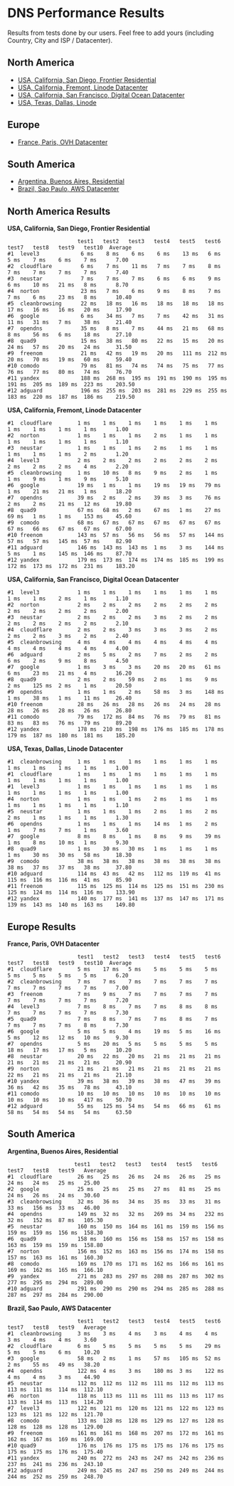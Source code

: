 # DNS Performance Results

Results from tests done by our users. Feel free to add yours (including Country, City and ISP / Datacenter).

## North America
  * [USA, California, San Diego, Frontier Residential](#usa-san-diego-frontier)
  * [USA, California, Fremont, Linode Datacenter](#usa-fremont-linode)
  * [USA, California, San Francisco, Digital Ocean Datacenter](#usa-sanfrancisco-digitalocean)
  * [USA, Texas, Dallas, Linode](#usa-dallas-linode)
  
## Europe
  * [France, Paris, OVH Datacenter](#france-paris-ovh)

## South America
  * [Argentina, Buenos Aires, Residential](#agentina-buenosaires)
  * [Brazil, Sao Paulo, AWS Datacenter](#brazil-saopaulo-aws)
  

## North America Results

<a name="usa-san-diego-frontier"></a>
**USA, California, San Diego, Frontier Residential**

``` 
                      test1   test2   test3   test4   test5   test6   test7   test8   test9   test10  Average
#1  level3             6 ms    8 ms    6 ms    6 ms    13 ms   6 ms    5 ms    7 ms    6 ms    7 ms      7.00
#2  cloudflare         6 ms    7 ms    11 ms   7 ms    7 ms    8 ms    7 ms    7 ms    7 ms    7 ms      7.40
#3  neustar            7 ms    7 ms    7 ms    6 ms    6 ms    9 ms    6 ms    10 ms   21 ms   8 ms      8.70
#4  norton             23 ms   7 ms    6 ms    9 ms    8 ms    7 ms    7 ms    6 ms    23 ms   8 ms      10.40
#5  cleanbrowsing      22 ms   18 ms   16 ms   18 ms   18 ms   18 ms   17 ms   16 ms   16 ms   20 ms     17.90
#6  google             6 ms    34 ms   7 ms    7 ms    42 ms   31 ms   11 ms   31 ms   7 ms    38 ms     21.40
#7  opendns            35 ms   8 ms    7 ms    44 ms   21 ms   68 ms   8 ms    56 ms   6 ms    18 ms     27.10
#8  quad9              15 ms   38 ms   80 ms   22 ms   15 ms   20 ms   24 ms   57 ms   20 ms   24 ms     31.50
#9  freenom            21 ms   42 ms   19 ms   20 ms   111 ms  212 ms  20 ms   70 ms   19 ms   60 ms     59.40
#10 comodo             79 ms   81 ms   74 ms   74 ms   75 ms   77 ms   76 ms   77 ms   80 ms   74 ms     76.70
#11 yandex             188 ms  268 ms  195 ms  191 ms  190 ms  195 ms  191 ms  205 ms  189 ms  223 ms    203.50
#12 adguard            196 ms  255 ms  203 ms  281 ms  229 ms  255 ms  183 ms  220 ms  187 ms  186 ms    219.50
```

<a name="usa-fremont-linode"></a>
**USA, California, Fremont, Linode Datacenter**
```                      test1   test2   test3   test4   test5   test6   test7   test8   test9   test10  Average
#1  cloudflare        1 ms    1 ms    1 ms    1 ms    1 ms    1 ms    1 ms    1 ms    1 ms    1 ms      1.00
#2  norton            1 ms    1 ms    1 ms    2 ms    1 ms    1 ms    1 ms    1 ms    1 ms    1 ms      1.10
#3  neustar           1 ms    1 ms    1 ms    2 ms    1 ms    1 ms    1 ms    1 ms    1 ms    2 ms      1.20
#4  level3            2 ms    2 ms    2 ms    2 ms    2 ms    2 ms    2 ms    2 ms    2 ms    4 ms      2.20
#5  cleanbrowsing     1 ms    10 ms   8 ms    9 ms    2 ms    1 ms    1 ms    9 ms    1 ms    9 ms      5.10
#6  google            19 ms   1 ms    1 ms    19 ms   19 ms   79 ms   1 ms    21 ms   21 ms   1 ms      18.20
#7  opendns           39 ms   2 ms    2 ms    39 ms   3 ms    76 ms   2 ms    2 ms    21 ms   12 ms     19.80
#8  quad9             67 ms   68 ms   2 ms    67 ms   1 ms    27 ms   69 ms   1 ms    1 ms    153 ms    45.60
#9  comodo            68 ms   67 ms   67 ms   67 ms   67 ms   67 ms   67 ms   66 ms   67 ms   67 ms     67.00
#10 freenom           143 ms  57 ms   56 ms   56 ms   57 ms   144 ms  57 ms   57 ms   145 ms  57 ms     82.90
#11 adguard           146 ms  143 ms  143 ms  1 ms    3 ms    144 ms  5 ms    1 ms    145 ms  146 ms    87.70
#12 yandex            179 ms  173 ms  174 ms  174 ms  185 ms  199 ms  172 ms  173 ms  172 ms  231 ms    183.20
```

<a name="usa-sanfrancisco-digitalocean"></a>
**USA, California, San Francisco, Digital Ocean Datacenter**
```                      test1   test2   test3   test4   test5   test6   test7   test8   test9   test10  Average
#1  level3            1 ms    1 ms    1 ms    1 ms    1 ms    1 ms    1 ms    1 ms    2 ms    1 ms      1.10
#2  norton            2 ms    2 ms    2 ms    2 ms    2 ms    2 ms    2 ms    2 ms    2 ms    2 ms      2.00
#3  neustar           2 ms    2 ms    2 ms    3 ms    2 ms    2 ms    2 ms    2 ms    2 ms    2 ms      2.10
#4  cloudflare        2 ms    2 ms    3 ms    3 ms    3 ms    2 ms    2 ms    2 ms    3 ms    2 ms      2.40
#5  cleanbrowsing     4 ms    4 ms    4 ms    4 ms    4 ms    4 ms    4 ms    4 ms    4 ms    4 ms      4.00
#6  adguard           2 ms    5 ms    2 ms    7 ms    2 ms    2 ms    6 ms    2 ms    9 ms    8 ms      4.50
#7  google            1 ms    3 ms    3 ms    20 ms   20 ms   61 ms   6 ms    23 ms   21 ms   4 ms      16.20
#8  quad9             2 ms    2 ms    59 ms   2 ms    1 ms    9 ms    2 ms    125 ms  2 ms    1 ms      20.50
#9  opendns           1 ms    1 ms    2 ms    58 ms   3 ms    148 ms  1 ms    38 ms   1 ms    11 ms     26.40
#10 freenom           28 ms   26 ms   28 ms   26 ms   24 ms   28 ms   28 ms   26 ms   28 ms   26 ms     26.80
#11 comodo            79 ms   172 ms  84 ms   76 ms   79 ms   81 ms   83 ms   83 ms   76 ms   79 ms     89.20
#12 yandex            178 ms  210 ms  198 ms  176 ms  185 ms  178 ms  179 ms  187 ms  180 ms  181 ms    185.20
```

<a name="usa-dallas-linode"></a>
**USA, Texas, Dallas, Linode Datacenter**
```                      test1   test2   test3   test4   test5   test6   test7   test8   test9   test10  Average
#1  cleanbrowsing     1 ms    1 ms    1 ms    1 ms    1 ms    1 ms    1 ms    1 ms    1 ms    1 ms      1.00
#1  cloudflare        1 ms    1 ms    1 ms    1 ms    1 ms    1 ms    1 ms    1 ms    1 ms    1 ms      1.00
#1  level3            1 ms    1 ms    1 ms    1 ms    1 ms    1 ms    1 ms    1 ms    1 ms    1 ms      1.00
#4  norton            1 ms    1 ms    1 ms    2 ms    1 ms    1 ms    1 ms    1 ms    1 ms    1 ms      1.10
#5  neustar           1 ms    1 ms    1 ms    2 ms    1 ms    2 ms    2 ms    1 ms    1 ms    1 ms      1.30
#6  opendns           1 ms    1 ms    1 ms    14 ms   1 ms    2 ms    1 ms    7 ms    7 ms    1 ms      3.60
#7  google            8 ms    8 ms    1 ms    8 ms    9 ms    39 ms   1 ms    8 ms    10 ms   1 ms      9.30
#8  quad9             1 ms    30 ms   30 ms   1 ms    1 ms    1 ms    1 ms    30 ms   30 ms   58 ms     18.30
#9  comodo            38 ms   38 ms   38 ms   38 ms   38 ms   38 ms   38 ms   37 ms   37 ms   38 ms     37.80
#10 adguard           114 ms  43 ms   42 ms   112 ms  119 ms  41 ms   115 ms  116 ms  116 ms  41 ms     85.90
#11 freenom           115 ms  125 ms  114 ms  125 ms  151 ms  230 ms  125 ms  124 ms  114 ms  116 ms    133.90
#12 yandex            140 ms  177 ms  141 ms  137 ms  147 ms  171 ms  139 ms  143 ms  140 ms  163 ms    149.80
```

## Europe Results
<a name="france-paris-ovh"></a>
**France, Paris, OVH Datacenter**
```
                      test1   test2   test3   test4   test5   test6   test7   test8   test9   test10  Average
#1  cloudflare        5 ms    17 ms   5 ms    5 ms    5 ms    5 ms    5 ms    5 ms    5 ms    5 ms      6.20
#2  cleanbrowsing     7 ms    7 ms    7 ms    7 ms    7 ms    7 ms    7 ms    7 ms    7 ms    7 ms      7.00
#3  freenom           7 ms    9 ms    7 ms    7 ms    7 ms    7 ms    7 ms    7 ms    7 ms    7 ms      7.20
#4  level3            7 ms    8 ms    7 ms    7 ms    8 ms    8 ms    7 ms    7 ms    7 ms    7 ms      7.30
#5  quad9             7 ms    8 ms    7 ms    7 ms    8 ms    7 ms    7 ms    7 ms    7 ms    8 ms      7.30
#6  google            5 ms    5 ms    4 ms    19 ms   5 ms    16 ms   5 ms    12 ms   12 ms   10 ms     9.30
#7  opendns           5 ms    20 ms   5 ms    5 ms    5 ms    5 ms    18 ms   17 ms   17 ms   5 ms      10.20
#8  neustar           20 ms   22 ms   20 ms   21 ms   21 ms   21 ms   21 ms   21 ms   21 ms   21 ms     20.90
#9  norton            21 ms   21 ms   21 ms   21 ms   21 ms   21 ms   22 ms   21 ms   21 ms   21 ms     21.10
#10 yandex            39 ms   38 ms   39 ms   38 ms   47 ms   39 ms   36 ms   42 ms   35 ms   78 ms     43.10
#11 comodo            10 ms   10 ms   10 ms   10 ms   10 ms   10 ms   10 ms   10 ms   10 ms   417 ms    50.70
#12 adguard           55 ms   125 ms  54 ms   54 ms   66 ms   61 ms   58 ms   54 ms   54 ms   54 ms     63.50
```

## South America
<a name="argentina-buenosaires"></a>
**Argentina, Buenos Aires, Residential**
```
                     test1   test2   test3   test4   test5   test6   test7   test8   test9   Average
#1  cloudflare        26 ms   25 ms   26 ms   24 ms   26 ms   25 ms   24 ms   24 ms   25 ms   25.00
#2  google            25 ms   25 ms   25 ms   27 ms   81 ms   25 ms   24 ms   26 ms   24 ms   30.60
#3  cleanbrowsing     32 ms   36 ms   34 ms   35 ms   33 ms   31 ms   33 ms   156 ms  33 ms   46.00
#4  opendns           149 ms  32 ms   32 ms   269 ms  34 ms   232 ms  32 ms   152 ms  87 ms   105.30
#5  neustar           160 ms  150 ms  164 ms  161 ms  159 ms  156 ms  159 ms  159 ms  156 ms  158.30
#6  quad9             158 ms  160 ms  156 ms  158 ms  157 ms  158 ms  163 ms  159 ms  159 ms  158.80
#7  norton            156 ms  152 ms  163 ms  156 ms  174 ms  158 ms  157 ms  163 ms  161 ms  160.30
#8  comodo            169 ms  170 ms  171 ms  162 ms  166 ms  161 ms  169 ms  162 ms  165 ms  166.10
#9  yandex            271 ms  283 ms  297 ms  288 ms  287 ms  302 ms  277 ms  295 ms  294 ms  289.00
#10 adguard           291 ms  290 ms  290 ms  294 ms  285 ms  288 ms  287 ms  297 ms  284 ms  290.00
```

<a name="brazil-saopaulo-aws"></a>
**Brazil, Sao Paulo, AWS Datacenter**
```
                      test1   test2   test3   test4   test5   test6   test7   test8   test9   Average        
#1  cleanbrowsing     3 ms    3 ms    4 ms    3 ms    4 ms    4 ms    3 ms    4 ms    4 ms    3.60
#2  cloudflare        6 ms    5 ms    5 ms    5 ms    5 ms    29 ms   5 ms    5 ms    6 ms    10.20
#3  google            58 ms   2 ms    1 ms    57 ms   105 ms  52 ms   2 ms    55 ms   49 ms   38.20
#4  opendns           122 ms  4 ms    3 ms    180 ms  3 ms    122 ms  4 ms    4 ms    3 ms    44.90
#5  neustar           112 ms  112 ms  112 ms  111 ms  112 ms  113 ms  113 ms  111 ms  114 ms  112.10
#6  norton            118 ms  113 ms  111 ms  111 ms  113 ms  117 ms  113 ms  114 ms  113 ms  114.20
#7  level3            122 ms  121 ms  120 ms  121 ms  122 ms  123 ms  123 ms  121 ms  122 ms  121.70
#8  comodo            133 ms  128 ms  128 ms  129 ms  127 ms  128 ms  128 ms  128 ms  128 ms  129.00
#9  freenom           161 ms  161 ms  168 ms  207 ms  172 ms  161 ms  162 ms  167 ms  169 ms  169.00
#10 quad9             176 ms  176 ms  175 ms  175 ms  176 ms  175 ms  175 ms  175 ms  176 ms  175.40
#11 yandex            240 ms  272 ms  243 ms  247 ms  242 ms  236 ms  237 ms  241 ms  236 ms  243.10
#12 adguard           249 ms  245 ms  247 ms  250 ms  249 ms  244 ms  244 ms  252 ms  259 ms  248.70
```
